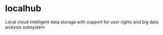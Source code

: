 # localhub
Local cloud intelligent data storage with support for user rights and big data analysis subsystem
